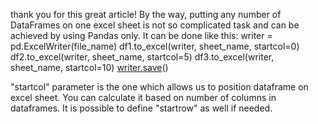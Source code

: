 thank you for this great article!
By the way, putting any number of DataFrames on one excel sheet is not so complicated task and can be achieved by using Pandas only. It can be done like this:
writer = pd.ExcelWriter(file_name)
df1.to_excel(writer, sheet_name, startcol=0)
df2.to_excel(writer, sheet_name, startcol=5)
df3.to_excel(writer, sheet_name, startcol=10)
[writer.save](http://disq.us/url?url=http%3A%2F%2Fwriter.save%3AJ6aqk0Aic-Ex64lHU9GqiU6ANs0&cuid=3227818)()

"startcol" parameter is the one which allows us to position dataframe on excel sheet. You can calculate it based on number of columns in dataframes. It is possible to define "startrow" as well if needed.